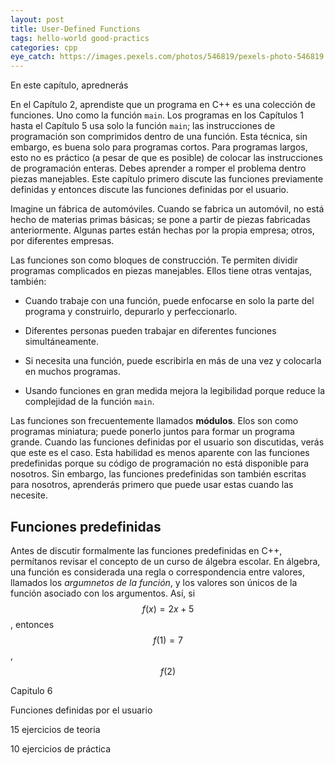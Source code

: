 ```yaml
---
layout: post
title: User-Defined Functions
tags: hello-world good-practics 
categories: cpp
eye_catch: https://images.pexels.com/photos/546819/pexels-photo-546819.jpeg
---
```


En este capítulo, aprednerás

En el Capítulo 2, aprendiste que un programa en C++ es una colección de funciones. Uno como la función `main`. Los programas en los Capítulos 1 hasta el Capítulo 5 usa solo la función `main`; las instrucciones de programación son comprimidos dentro de una función. Esta técnica, sin embargo, es buena solo para programas cortos. Para programas largos, esto no es práctico (a pesar de que es posible) de colocar las instrucciones de programación enteras. Debes aprender a romper el problema dentro piezas manejables. Este capítulo primero discute las funciones previamente definidas y entonces discute las funciones definidas por el usuario.

Imagine un fábrica de automóviles. Cuando se fabrica un automóvil, no está hecho de materias primas básicas; se pone a partir de piezas fabricadas anteriormente. Algunas partes están hechas por la propia empresa; otros, por diferentes empresas.

Las funciones son como bloques de construcción. Te permiten dividir programas complicados en piezas manejables. Ellos tiene otras ventajas, también:

* Cuando trabaje con una función, puede enfocarse en solo la parte del programa y construirlo, depurarlo y perfeccionarlo.
* Diferentes personas pueden trabajar en diferentes funciones simultáneamente.
* Si necesita una función, puede escribirla en más de una vez y colocarla en muchos programas.


* Usando funciones en gran medida mejora la legibilidad porque reduce la complejidad de la función `main`.

Las funciones son frecuentemente llamados **módulos**. Elos son como programas miniatura; puede ponerlo juntos para formar un programa grande. Cuando las funciones definidas por el usuario son discutidas, verás que este es el caso. Esta habilidad es menos aparente con las funciones predefinidas porque su código de programación no está disponible para nosotros. Sin embargo, las funciones predefinidas son también escritas para nosotros, aprenderás primero que puede usar estas cuando las necesite.

## Funciones predefinidas

Antes de discutir formalmente las funciones predefinidas en C++, permítanos revisar el concepto de un curso de álgebra escolar. En álgebra, una función es considerada una regla o correspondencia entre valores, llamados los *argumnetos de la función*, y los valores son únicos de la función asociado con los argumentos. Así, si $$f(x)=2x+5$$, entonces $$f(1)=7$$, $$f(2)$$


Capitulo 6

Funciones definidas por el usuario

15 ejercicios de teoria

10 ejercicios de práctica